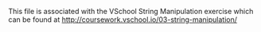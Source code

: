 This file is associated with the VSchool String Manipulation exercise which can be found at http://coursework.vschool.io/03-string-manipulation/